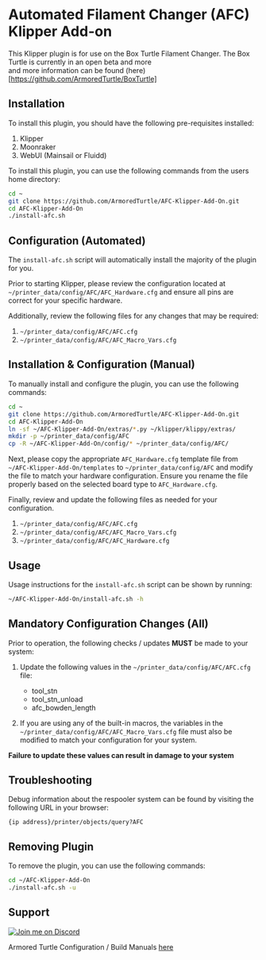 # Automated Filament Changer (AFC) Klipper Add-on

This Klipper plugin is for use on the Box Turtle Filament Changer. The Box Turtle is currently in an open beta and more  
and more information can be found (here)[https://github.com/ArmoredTurtle/BoxTurtle]

## Installation

To install this plugin, you should have the following pre-requisites installed:

  1) Klipper
  2) Moonraker
  3) WebUI (Mainsail or Fluidd) 

To install this plugin, you can use the following commands from the users home directory:

```bash
cd ~
git clone https://github.com/ArmoredTurtle/AFC-Klipper-Add-On.git
cd AFC-Klipper-Add-On
./install-afc.sh
```

## Configuration (Automated)

The `install-afc.sh` script will automatically install the majority of the plugin for you. 

Prior to starting Klipper, please review the configuration located at `~/printer_data/config/AFC/AFC_Hardware.cfg` and ensure all pins are correct for your specific hardware.

Additionally, review the following files for any changes that may be required:

  1) `~/printer_data/config/AFC/AFC.cfg`
  2) `~/printer_data/config/AFC/AFC_Macro_Vars.cfg`

## Installation & Configuration (Manual)

To manually install and configure the plugin, you can use the following commands:

```bash
cd ~
git clone https://github.com/ArmoredTurtle/AFC-Klipper-Add-On.git
cd AFC-Klipper-Add-On
ln -sf ~/AFC-Klipper-Add-On/extras/*.py ~/klipper/klippy/extras/
mkdir -p ~/printer_data/config/AFC
cp -R ~/AFC-Klipper-Add-On/config/* ~/printer_data/config/AFC/
```

Next, please copy the appropriate `AFC_Hardware.cfg` template file from `~/AFC-Klipper-Add-On/templates` to `~/printer_data/config/AFC` 
and modify the file to match your hardware configuration. Ensure you rename the file properly based on the selected board type to `AFC_Hardware.cfg`.

Finally, review and update the following files as needed for your configuration.

  1) `~/printer_data/config/AFC/AFC.cfg`
  2) `~/printer_data/config/AFC/AFC_Macro_Vars.cfg`
  3) `~/printer_data/config/AFC/AFC_Hardware.cfg`

## Usage

Usage instructions for the `install-afc.sh` script can be shown by running:
```bash
~/AFC-Klipper-Add-On/install-afc.sh -h
```

## Mandatory Configuration Changes (All)

Prior to operation, the following checks / updates **MUST** be made to your system:

1) Update the following values in the `~/printer_data/config/AFC/AFC.cfg` file:

   - tool_stn
   - tool_stn_unload
   - afc_bowden_length

2) If you are using any of the built-in macros, the variables in the `~/printer_data/config/AFC/AFC_Macro_Vars.cfg` file
must also be modified to match your configuration for your system. 

**Failure to update these values can result in damage to your system**


## Troubleshooting

Debug information about the respooler system can be found by visiting the following URL in your browser:

`{ip address}/printer/objects/query?AFC`


## Removing Plugin

To remove the plugin, you can use the following commands:

```bash
cd ~/AFC-Klipper-Add-On
./install-afc.sh -u
```

## Support

[![Join me on Discord](https://discord.com/api/guilds/1229586267671629945/widget.png?style=banner2)](https://discord.gg/eT8zc3bvPR)

Armored Turtle Configuration / Build Manuals [here](https://armoredturtle.xyz/)

